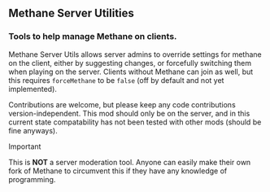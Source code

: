 ## Methane Server Utilities
### Tools to help manage Methane on clients.

Methane Server Utils allows server admins to override settings for methane on the client, either by suggesting changes, or forcefully switching them when playing on the server. Clients without Methane can join as well, but this requires `forceMethane` to be `false` (off by default and not yet implemented).


Contributions are welcome, but please keep any code contributions version-independent.
This mod should only be on the server, and in this current state compatability has not been tested with other mods (should be fine anyways).

>[!IMPORTANT]
>This is **NOT** a server moderation tool. Anyone can easily make their own fork of Methane to circumvent this if they have any knowledge of programming.